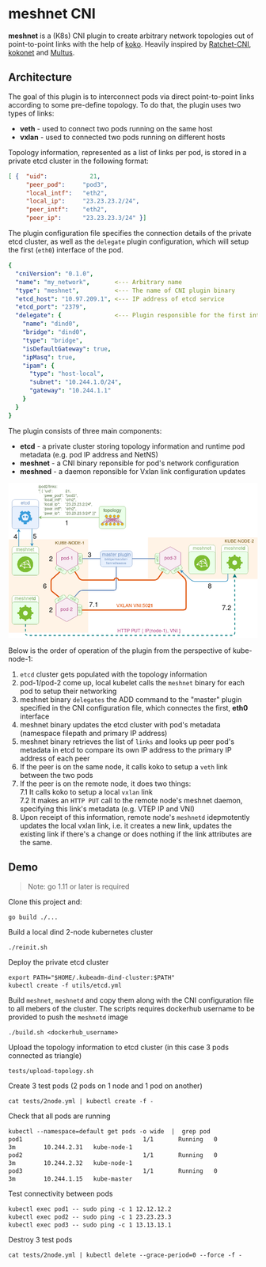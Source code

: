 # meshnet CNI

**meshnet** is a (K8s) CNI plugin to create arbitrary network topologies out of point-to-point links with the help of [koko](https://github.com/redhat-nfvpe/koko). Heavily inspired by [Ratchet-CNI](https://github.com/dougbtv/ratchet-cni), [kokonet](https://github.com/s1061123/kokonet) and [Multus](https://github.com/intel/multus-cni).

## Architecture
The goal of this plugin is to interconnect pods via direct point-to-point links according to some pre-define topology. To do that, the plugin uses two types of links:
* **veth** - used to connect two pods running on the same host
* **vxlan** - used to connected two pods running on different hosts

Topology information, represented as a list of links per pod, is stored in a private etcd cluster in the following format:

```json /pod2/links
[ {  "uid":            21,
     "peer_pod":     "pod3",
     "local_intf":   "eth2",
     "local_ip":     "23.23.23.2/24",
     "peer_intf":    "eth2",
     "peer_ip":      "23.23.23.3/24" }]
```

The plugin configuration file specifies the connection details of the private etcd cluster, as well as the `delegate` plugin configuration, which will setup the first (`eth0`) interface of the pod.

```yaml
{
  "cniVersion": "0.1.0",
  "name": "my_network",       <--- Arbitrary name
  "type": "meshnet",          <--- The name of CNI plugin binary
  "etcd_host": "10.97.209.1", <--- IP address of etcd service 
  "etcd_port": "2379",
  "delegate": {               <--- Plugin responsible for the first interface (eth0)
    "name": "dind0",
    "bridge": "dind0",
    "type": "bridge",
    "isDefaultGateway": true,
    "ipMasq": true,
    "ipam": {
      "type": "host-local",
      "subnet": "10.244.1.0/24",
      "gateway": "10.244.1.1"
    }
  }
}
```

The plugin consists of three main components:

* **etcd** - a private cluster storing topology information and runtime pod metadata (e.g. pod IP address and NetNS)
* **meshnet** - a CNI binary reponsible for pod's network configuration
* **meshned** - a daemon reponsible for Vxlan link configuration updates

![architecture](arch.png)

Below is the order of operation of the plugin from the perspective of kube-node-1:

1. `etcd` cluster gets populated with the topology information
2. pod-1/pod-2 come up, local kubelet calls the `meshnet` binary for each pod to setup their networking
3. meshnet binary `delegates` the ADD command to the "master" plugin specified in the CNI configuration file, which connectes the first, **eth0** interface
4. meshnet binary updates the etcd cluster with pod's metadata (namespace filepath and primary IP address)
5. meshnet binary retrieves the list of `links` and looks up peer pod's metadata in etcd to compare its own IP address to the primary IP address of each peer
6. If the peer is on the same node, it calls koko to setup a `veth` link between the two pods
7. If the peer is on the remote node, it does two things:  
    7.1 It calls koko to setup a local `vxlan` link  
    7.2 It makes an `HTTP PUT` call to the remote node's meshnet daemon, specifying this link's metadata (e.g. VTEP IP and VNI)
8. Upon receipt of this information, remote node's `meshnetd` idepmotently updates the local vxlan link, i.e. it creates a new link, updates the existing link if there's a change or does nothing if the link attributes are the same.


## Demo

> Note: go 1.11 or later is required

Clone this project and:

```
go build ./...
```

Build a local dind 2-node kubernetes cluster

```
./reinit.sh
```

Deploy the private etcd cluster

```
export PATH="$HOME/.kubeadm-dind-cluster:$PATH"
kubectl create -f utils/etcd.yml
```

Build `meshnet`, `meshnetd` and copy them along with the CNI configuration file to all mebers of the cluster. The scripts requires dockerhub username to be provided to push the `meshnetd` image

```
./build.sh <dockerhub_username>
```

Upload the topology information to etcd cluster (in this case 3 pods connected as triangle)

```
tests/upload-topology.sh
```

Create 3 test pods (2 pods on 1 node and 1 pod on another)

```
cat tests/2node.yml | kubectl create -f -
```

Check that all pods are running

```
kubectl --namespace=default get pods -o wide  |  grep pod
pod1                                  1/1       Running   0          3m        10.244.2.31   kube-node-1
pod2                                  1/1       Running   0          3m        10.244.2.32   kube-node-1
pod3                                  1/1       Running   0          3m        10.244.1.15   kube-master
```

Test connectivity between pods

```
kubectl exec pod1 -- sudo ping -c 1 12.12.12.2
kubectl exec pod2 -- sudo ping -c 1 23.23.23.3
kubectl exec pod3 -- sudo ping -c 1 13.13.13.1
```

Destroy 3 test pods

```
cat tests/2node.yml | kubectl delete --grace-period=0 --force -f -
```